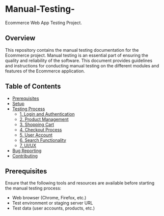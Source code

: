 # Manual-Testing-
Ecommerce Web App Testing Project.

## Overview
This repository contains the manual testing documentation for the Ecommerce project. Manual testing is an essential part of ensuring the quality and reliability of the software. This document provides guidelines and instructions for conducting manual testing on the different modules and features of the Ecommerce application.

## Table of Contents
- [Prerequisites](#prerequisites)
- [Setup](#setup)
- [Testing Process](#testing-process)
  - [1. Login and Authentication](#1-login-and-authentication)
  - [2. Product Management](#2-product-management)
  - [3. Shopping Cart](#3-shopping-cart)
  - [4. Checkout Process](#4-checkout-process)
  - [5. User Account](#5-user-account)
  - [6. Search Functionality](#6-search-functionality)
  - [7. UI/UX](#7-uiux)
- [Bug Reporting](#bug-reporting)
- [Contributing](#contributing)

## Prerequisites
Ensure that the following tools and resources are available before starting the manual testing process:
- Web browser (Chrome, Firefox, etc.)
- Test environment or staging server URL
- Test data (user accounts, products, etc.)
